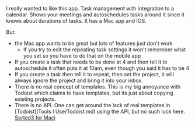 I really wanted to like this app. Task management with integration to a calendar. Shows your meetings and autoschedules tasks around it since it knows about durations of tasks. It has a Mac app and IOS. 

But:
- the Mac app wants to be great but lots of features just don't work
    - If you try to edit the repeating task settings it won't remember what you set so you have to do that on the mobile app
- If you create a task that needs to be done at 4 and then tell it to autoschedule it often puts it at 10am, even though you said it has to be 4
- If you create a task then tell it to repeat, then set the project, it will always ignore the project and bring it into your inbox. 
- There is no real concept of templates. This is my big annoyance with Todoist which claims to have templates, but its just about copying existing projects. 
- There is no API. One can get around the lack of real templates in [Todoist](Tools I Use/Todoist.md) using the API, but no such luck here.
 [Sorted3 for Macj](obsidian://open?vault=ObsidianVault&file=pkb%2FNot%20Using%20or%20Evaluating%2FSorted3%20for%20Macj)
 
